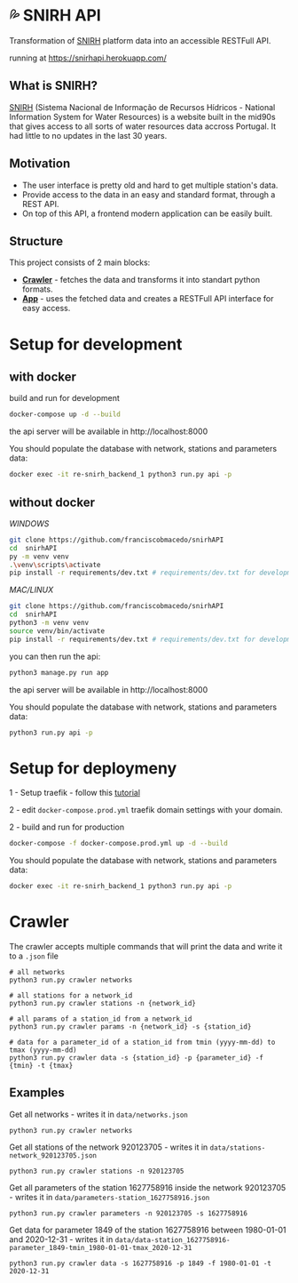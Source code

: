 # :sweat_drops: SNIRH API

Transformation of [SNIRH](https://snirh.apambiente.pt/) platform data into an accessible RESTFull API.

running at https://snirhapi.herokuapp.com/

## What is SNIRH?

[SNIRH](https://snirh.apambiente.pt/) (Sistema Nacional de Informação de Recursos Hídricos - National Information System for Water Resources) is a website built in the mid90s that gives access to all sorts of water resources data accross Portugal. It had little to no updates in the last 30 years.

## Motivation

- The user interface is pretty old and hard to get multiple station's data.
- Provide access to the data in an easy and standard format, through a REST API.
- On top of this API, a frontend modern application can be easily built.

## Structure

This project consists of 2 main blocks:

- [**Crawler**](crawler) - fetches the data and transforms it into standart python formats.
- [**App**](app) - uses the fetched data and creates a RESTFull API interface for easy access.

# Setup for development

## with docker

build and run for development

```bash
docker-compose up -d --build
```

the api server will be available in http://localhost:8000

You should populate the database with network, stations and parameters data:

```bash
docker exec -it re-snirh_backend_1 python3 run.py api -p
```

## without docker

_WINDOWS_

```bash
git clone https://github.com/franciscobmacedo/snirhAPI
cd  snirhAPI
py -m venv venv
.\venv\scripts\activate
pip install -r requirements/dev.txt # requirements/dev.txt for development or requirements/common.txt for just the crawler
```

_MAC/LINUX_

```bash
git clone https://github.com/franciscobmacedo/snirhAPI
cd  snirhAPI
python3 -m venv venv
source venv/bin/activate
pip install -r requirements/dev.txt # requirements/dev.txt for development or requirements/common.txt for just the crawler
```

you can then run the api:

```bash
python3 manage.py run app
```

the api server will be available in http://localhost:8000

You should populate the database with network, stations and parameters data:

```bash
python3 run.py api -p
```

# Setup for deploymeny

1 - Setup traefik - follow this [tutorial](https://www.digitalocean.com/community/tutorials/how-to-use-traefik-v2-as-a-reverse-proxy-for-docker-containers-on-ubuntu-20-04)

2 - edit `docker-compose.prod.yml` traefik domain settings with your domain.

2 - build and run for production

```bash
docker-compose -f docker-compose.prod.yml up -d --build
```

You should populate the database with network, stations and parameters data:

```bash
docker exec -it re-snirh_backend_1 python3 run.py api -p
```

# Crawler

The crawler accepts multiple commands that will print the data and write it to a `.json` file

```
# all networks
python3 run.py crawler networks

# all stations for a network_id
python3 run.py crawler stations -n {network_id}

# all params of a station_id from a network_id
python3 run.py crawler params -n {network_id} -s {station_id}

# data for a parameter_id of a station_id from tmin (yyyy-mm-dd) to tmax (yyyy-mm-dd)
python3 run.py crawler data -s {station_id} -p {parameter_id} -f {tmin} -t {tmax}
```

## Examples

Get all networks - writes it in `data/networks.json`

```
python3 run.py crawler networks
```

Get all stations of the network 920123705 - writes it in `data/stations-network_920123705.json`

```
python3 run.py crawler stations -n 920123705
```

Get all parameters of the station 1627758916 inside the network 920123705 - writes it in `data/parameters-station_1627758916.json`

```
python3 run.py crawler parameters -n 920123705 -s 1627758916
```

Get data for parameter 1849 of the station 1627758916 between 1980-01-01 and 2020-12-31 - writes it in `data/data-station_1627758916-parameter_1849-tmin_1980-01-01-tmax_2020-12-31`

```
python3 run.py crawler data -s 1627758916 -p 1849 -f 1980-01-01 -t 2020-12-31
```
